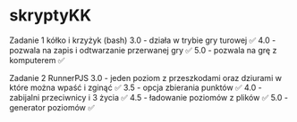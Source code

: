 # skryptyKK



Zadanie 1 kółko i krzyżyk (bash)
3.0 - działa w trybie gry turowej ✅
4.0 - pozwala na zapis i odtwarzanie przerwanej gry ✅
5.0 - pozwala na grę z komputerem ✅



Zadanie 2 RunnerPJS
3.0 - jeden poziom z przeszkodami oraz dziurami w które można wpaść i zginąć ✅
3.5 - opcja zbierania punktów ✅
4.0 - zabijalni przeciwnicy i 3 życia ✅
4.5 - ładowanie poziomów z plików ✅
5.0 - generator poziomów ✅
